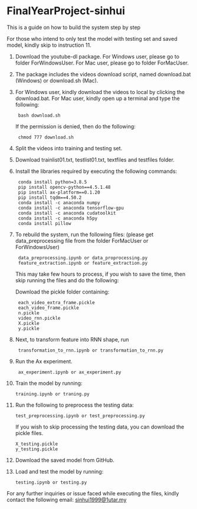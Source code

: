 # FinalYearProject-sinhui
This is a guide on how to build the system step by step

For those who intend to only test the model with testing set and saved model, kindly skip to instruction 11.
1. Download the youtube-dl package. For Windows user, please go to folder ForWindowsUser. For Mac user, please go to folder ForMacUser.

2. The package includes the videos download script, named download.bat (Windows) or download.sh (Mac).

3. For Windows user, kindly download the videos to local by clicking the download.bat. For Mac user, kindly open up a terminal and type the following:

		bash download.sh
	If the permission is denied, then do the following:
	
		chmod 777 download.sh

4. Split the videos into training and testing set.

5. Download trainlist01.txt, testlist01.txt, textfiles and testfiles folder.

6. Install the libraries required by executing the following commands:
		
		conda install python=3.8.5
		pip install opencv-python==4.5.1.48
		pip install ax-platform==0.1.20
		pip install tqdm==4.50.2
		conda install -c anaconda numpy
		conda install -c anaconda tensorflow-gpu
		conda install -c anaconda cudatoolkit
		conda install -c anaconda h5py
		conda install pillow

7. To rebuild the system, run the following files: (please get data_preprocessing file from the folder ForMacUser or ForWindowsUser)

		data_preprocessing.ipynb or data_proprocessing.py
		feature_extraction.ipynb or feature_extraction.py

    This may take few hours to process, if you wish to save the time, then skip running the files and do the following:

	Download the pickle folder containing:

		each_video_extra_frame.pickle
		each_video_frame.pickle
		n.pickle
		video_rnn.pickle
		X.pickle
		y.pickle
		
8. Next, to transform feature into RNN shape, run
	
		transformation_to_rnn.ipynb or transformation_to_rnn.py
		
9. Run the Ax experiment.

		ax_experiment.ipynb or ax_experiment.py
		
10. Train the model by running:

		training.ipynb or traning.py
	
11. Run the following to preprocess the testing data:

		test_preprocessing.ipynb or test_preprocessing.py
	
	If you wish to skip processing the testing data, you can download the pickle files.
	
		X_testing.pickle
		y_testing.pickle
		
13. Download the saved model from GitHub.
		
14. Load and test the model by running:

		testing.ipynb or testing.py
		
For any further inquiries or issue faced while executing the files, kindly contact the following email:
sinhui1999@1utar.my
